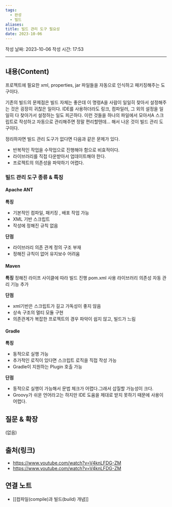 ```yaml
---
tags:
  - 완성
  - 빌드
aliases:
title: 빌드 관리 도구 필요성
date: 2023-10-06
---
```

작성 날짜: 2023-10-06
작성 시간: 17:53


----
## 내용(Content)
프로젝트에 필요한 xml, properties, jar 파일들을 자동으로 인식하고 패키징해주는 도구이다. 

기존의 빌드의 문제점은 빌드 자체는 좋은데 이 명령A을 사람이 일일히 찾아서 설정해주는 것은 굉장히 귀찮은 일이다. IDE를 사용하더라도 링크, 컴파일러, 그 외의 설정을 일일히 다 찾아가서 설정하는 일도 피곤하다.
이런 것들을 하나의 파일에서 모아서A 스크립트로 작성하고 자동으로 관리해주면 정말 편리할텐데... 해서 나온 것이 빌드 관리 도구이다.

정리하자면 빌드 관리 도구가 없다면 다음과 같은 문제가 있다.

- 반복적인 작업을 수작업으로 진행해야 함으로 비효적이다.
- 라이브러리를 직접 다운받아서 업데이트해야 한다.
- 프로젝트의 의존성을 파악하기 어렵다.

### 빌드 관리 도구 종류 & 특징

#### Apache ANT
**특징**
- 기본적인 컴파일, 패키징 , 배포 작업 가능
- XML 기반 스크립트
- 작성에 정해진 규칙 없음

**단점**
- 라이브러리 의존 관계 정의 구조 부재
- 정해진 규칙이 없어 유지보수 어려움

#### Maven
**특징**
정해진 라이프 사이클에 따라 빌드 진행
pom.xml 사용
라이브러리 의존성 자동 관리 기능 추가

**단점**
- xml기반은 스크립트가 길고 가독성이 좋지 않음
- 상속 구조의 멀티 모듈 구현
- 의존관계가 복잡한 프로젝트의 경우 파악이 쉽지 않고, 빌드가 느림


#### Gradle
**특징**
- 동적으로 실행 가능
- 추가적인 로직이 있다면 스크립트 로직을 직접 작성 가능
- Gradle이 지원하는 Plugin 호출 가능

**단점**
- 동적으로 실행이 가능해서 문법 체크가 어렵다.그래서 삽질할 가능성이 크다.
- Groovy가 쉬운 언어라고는 하지만 IDE 도움을 제대로 받지 못하기 때문에 사용이 어렵다.
## 질문 & 확장

(없음)

## 출처(링크)
- https://www.youtube.com/watch?v=V4knLFDG-ZM
- https://www.youtube.com/watch?v=V4knLFDG-ZM

## 연결 노트
- [[컴파일(compile)과 빌드(build) 개념]]











